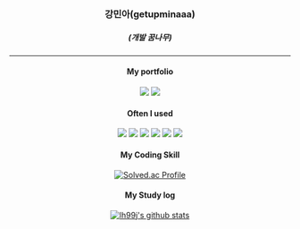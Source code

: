 <div align ="center">
 
### <p align="center" >강민아(getupminaaa)</p>

##### <p align="center">(개발 꿈나무)</p>

---

#### <p align="center">My portfolio</p>
<p align="center">
<a href="https://getupminaaa.github.io/kingmina.github.io/"><img src="https://img.shields.io/badge/GitHub Pages-222222?style=flat&logo=GitHub Pages&logoColor=white"/><a/>
<a href="https://getupminaaa.github.io/kingmina.github.io/"><img src="https://img.shields.io/badge/GitHub Blog-222222?style=flat&logo=GitHub&logoColor=white"/><a/>
</p>


 #### <p align="center">Often I used</p>

<p align="center">
<img src="https://img.shields.io/badge/JAVA-007396?style=for-the-badge&logo=Java&logoColor=white"> 
<img src="https://img.shields.io/badge/Kotlin-7F52FF?style=for-the-badge&logo=Kotlin&logoColor=white"> 
<img src="https://img.shields.io/badge/Firebase-FFCA28?style=for-the-badge&logo=Firebase&logoColor=white"> 
<img src="https://img.shields.io/badge/Android-3DDC84?style=for-the-badge&logo=Android&logoColor=white"> 
<img src="https://img.shields.io/badge/Springboot-6DB33F?style=for-the-badge&logo=Springboot&logoColor=white"> 
<img src="https://img.shields.io/badge/GitHub-181717?style=for-the-badge&logo=GitHub&logoColor=white"> 
</p>
 
 
 
 #### <p align="center">My Coding Skill</p>

[![Solved.ac Profile](http://mazassumnida.wtf/api/v2/generate_badge?boj=getupmina0405)](https://solved.ac/profile/getupmina0405/)


#### <p align="center">My Study log</p>

 [![lh99j's github stats](https://github-readme-stats.vercel.app/api/top-langs/?username=getupminaaa&show_icons=true&hide_border=true&title_color=004386&icon_color=004386&layout=compact)](https://github.com/getupminaaa)

</div>

